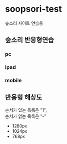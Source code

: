 # soopsori-test
숲소리 사이트 연습용

## 숲소리 반응형연습
### pc
### ipad
### mobile

## 반응형 해상도
순서가 있는 목록은 "1",  <br/> 순서가 없는 목록은 "-"
- 1280px
- 1024px
- 768px
